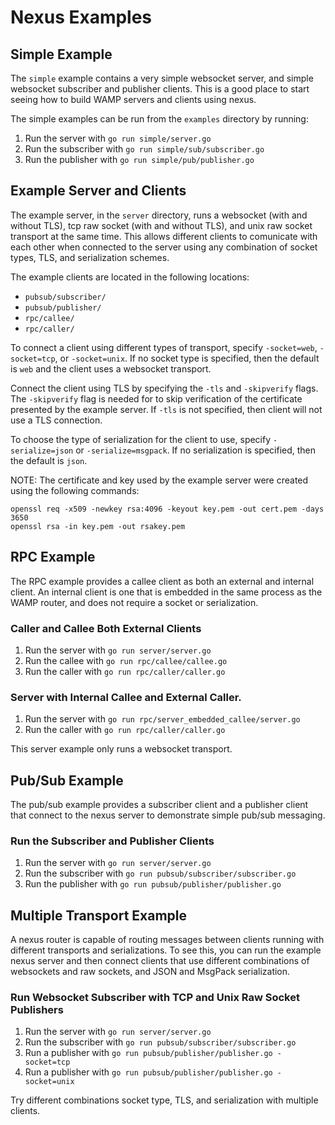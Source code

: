 # Nexus Examples

## Simple Example

The `simple` example contains a very simple websocket server, and simple websocket subscriber and publisher clients.  This is a good place to start seeing how to build WAMP servers and clients using nexus.

The simple examples can be run from the `examples` directory by running:

1. Run the server with `go run simple/server.go`
2. Run the subscriber with `go run simple/sub/subscriber.go`
3. Run the publisher with `go run simple/pub/publisher.go`

## Example Server and Clients

The example server, in the `server` directory, runs a websocket (with and without TLS), tcp raw socket (with and without TLS), and unix raw socket transport at the same time.  This allows different clients to comunicate with each other when connected to the server using any combination of socket types, TLS, and serialization schemes.

The example clients are located in the following locations:

- `pubsub/subscriber/`
- `pubsub/publisher/`
- `rpc/callee/`
- `rpc/caller/`

To connect a client using different types of transport, specify `-socket=web`, `-socket=tcp`, or `-socket=unix`.  If no socket type is specified, then the default is `web` and the client uses a websocket transport.

Connect the client using TLS by specifying the `-tls` and `-skipverify` flags.  The `-skipverify` flag is needed for to skip verification of the certificate presented by the example server.  If `-tls` is not specified, then client will not use a TLS connection.

To choose the type of serialization for the client to use, specify `-serialize=json` or `-serialize=msgpack`.  If no serialization is specified, then the default is `json`.

NOTE: The certificate and key used by the example server were created using the following commands:
```
openssl req -x509 -newkey rsa:4096 -keyout key.pem -out cert.pem -days 3650
openssl rsa -in key.pem -out rsakey.pem
```

## RPC Example

The RPC example provides a callee client as both an external and internal client.  An internal client is one that is embedded in the same process as the WAMP router, and does not require a socket or serialization.

### Caller and Callee Both External Clients

1. Run the server with `go run server/server.go`
2. Run the callee with `go run rpc/callee/callee.go`
3. Run the caller with `go run rpc/caller/caller.go`

### Server with Internal Callee and External Caller.

1. Run the server with `go run rpc/server_embedded_callee/server.go`
2. Run the caller with `go run rpc/caller/caller.go`

This server example only runs a websocket transport.

## Pub/Sub Example

The pub/sub example provides a subscriber client and a publisher client that connect to the nexus server to demonstrate simple pub/sub messaging.

### Run the Subscriber and Publisher Clients

1. Run the server with `go run server/server.go`
2. Run the subscriber with `go run pubsub/subscriber/subscriber.go`
3. Run the publisher with `go run pubsub/publisher/publisher.go`

## Multiple Transport Example

A nexus router is capable of routing messages between clients running with different transports and serializations.  To see this, you can run the example nexus server and then connect clients that use different combinations of websockets and raw sockets, and JSON and MsgPack serialization.

### Run Websocket Subscriber with TCP and Unix Raw Socket Publishers

1. Run the server with `go run server/server.go`
2. Run the subscriber with `go run pubsub/subscriber/subscriber.go`
3. Run a publisher with `go run pubsub/publisher/publisher.go -socket=tcp`
4. Run a publisher with `go run pubsub/publisher/publisher.go -socket=unix`

Try different combinations socket type, TLS, and serialization with multiple clients.
